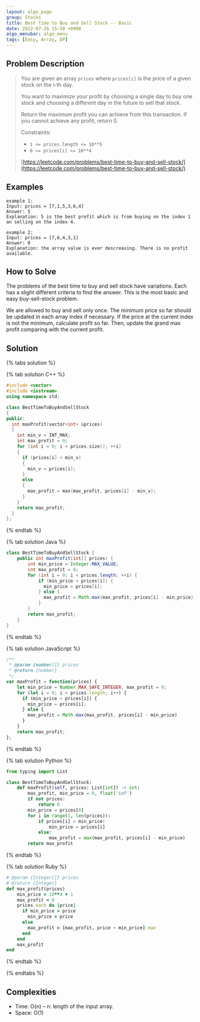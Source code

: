 ```yaml
---
layout: algo_page
group: Stocks
title: Best Time to Buy and Sell Stock -- Basic
date: 2022-07-26 15:50 +0900
algo_menubar: algo_menu
tags: [Easy, Array, DP]
---
```


## Problem Description
> You are given an array `prices` where `prices[i]` is the price of a given stock on the i-th day.
>
> You want to maximize your profit by choosing a single day to buy one stock and choosing a different day
> in the future to sell that stock.
>
> Return the maximum profit you can achieve from this transaction. If you cannot achieve any profit, return 0.
>
>
> Constraints:
> - `1 <= prices.length <= 10**5`
> - `0 <= prices[i] <= 10**4`
>
> [https://leetcode.com/problems/best-time-to-buy-and-sell-stock/](https://leetcode.com/problems/best-time-to-buy-and-sell-stock/)

## Examples
```
example 1:
Input: prices = [7,1,5,3,6,4]
Answer: 5
Explanation: 5 is the best profit which is from buying on the index 1 an selling on the index 4.
```
```
example 2:
Input: prices = [7,6,4,3,1]
Answer: 0
Explanation: the array value is ever descreasing. There is no profit available.
```

## How to Solve
The problems of the best time to buy and sell stock have variations.
Each has a slight different criteria to find the answer.
This is the most basic and easy buy-sell-stock problem.

We are allowed to buy and sell only once.
The minimum price so far should be updated in each array index if necessary.
If the price at the current index is not the minimum, calculate profit so far.
Then, update the grand max profit comparing with the current profit.

## Solution

{% tabs solution %}

{% tab solution C++ %}
```cpp
#include <vector>
#include <iostream>
using namespace std;

class BestTimeToBuyAndSellStock
{
public:
  int maxProfit(vector<int> &prices)
  {
    int min_v = INT_MAX;
    int max_profit = 0;
    for (int i = 0; i < prices.size(); ++i)
    {
      if (prices[i] < min_v)
      {
        min_v = prices[i];
      }
      else
      {
        max_profit = max(max_profit, prices[i] - min_v);
      }
    }
    return max_profit;
  }
};
```
{% endtab %}

{% tab solution Java %}
```java
class BestTimeToBuyAndSellStock {
    public int maxProfit(int[] prices) {
        int min_price = Integer.MAX_VALUE;
        int max_profit = 0;
        for (int i = 0; i < prices.length; ++i) {
            if (min_price > prices[i]) {
              min_price = prices[i];
            } else {
              max_profit = Math.max(max_profit, prices[i] - min_price);
            }
        }
        return max_profit;
    }
}
```
{% endtab %}

{% tab solution JavaScript %}
```js
/**
 * @param {number[]} prices
 * @return {number}
 */
var maxProfit = function(prices) {
    let min_price = Number.MAX_SAFE_INTEGER, max_profit = 0;
    for (let i = 0; i < prices.length; i++) {
      if (min_price > prices[i]) {
        min_price = prices[i];
      } else {
        max_profit = Math.max(max_profit, prices[i] - min_price)
      }
    }
    return max_profit;
};
```
{% endtab %}

{% tab solution Python %}
```python
from typing import List

class BestTimeToBuyAndSellStock:
    def maxProfit(self, prices: List[int]) -> int:
        max_profit, min_price = 0, float('inf')
        if not prices:
            return 0
        min_price = prices[0]
        for i in range(1, len(prices)):
            if prices[i] < min_price:
                min_price = prices[i]
            else:
                max_profit = max(max_profit, prices[i] - min_price)
        return max_profit
```
{% endtab %}

{% tab solution Ruby %}
```ruby
# @param {Integer[]} prices
# @return {Integer}
def max_profit(prices)
    min_price = 10**4 + 1
    max_profit = 0
    prices.each do |price|
      if min_price > price
        min_price = price
      else
        max_profit = [max_profit, price - min_price].max
      end
    end
    max_profit
end
```
{% endtab %}

{% endtabs %}


## Complexities
- Time: O(n) – n: length of the input array.
- Space: O(1)
